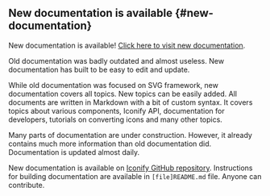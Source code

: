 ## New documentation is available {#new-documentation}

New documentation is available! [Click here to visit new documentation](/docs/index.md).

Old documentation was badly outdated and almost useless. New documentation has built to be easy to edit and update.

While old documentation was focused on SVG framework, new documentation covers all topics. New topics can be easily added.
All documents are written in Markdown with a bit of custom syntax.
It covers topics about various components, Iconify API, documentation for developers, tutorials on converting icons and many other topics.

Many parts of documentation are under construction. However, it already contains much more information than old documentation did. Documentation is updated almost daily.

New documentation is available on [Iconify GitHub repository](https://github.com/iconify/documentation). Instructions for building documentation are available in `[file]README.md` file. Anyone can contribute.
